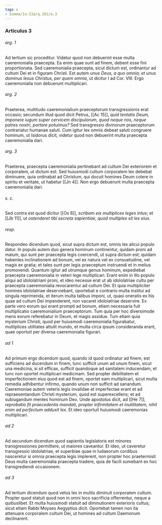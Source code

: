 ```yaml
---
tags : 
- Summa/Ia-IIæ/q.101/a.3
---
```


### Articulus 3

###### arg. 1
Ad tertium sic proceditur. Videtur quod non debuerint esse multa caeremonialia praecepta. Ea enim quae sunt ad finem, debent esse fini proportionata. Sed caeremonialia praecepta, sicut dictum est, ordinantur ad cultum Dei et in figuram Christi. Est autem *unus Deus, a quo omnia; et unus dominus Iesus Christus, per quem omnia*, ut dicitur I ad Cor. VIII. Ergo caeremonialia non debuerunt multiplicari.

###### arg. 2
Praeterea, multitudo caeremonialium praeceptorum transgressionis erat occasio; secundum illud quod dicit Petrus, [[Ac 15]], *quid tentatis Deum, imponere iugum super cervicem discipulorum, quod neque nos, neque patres nostri, portare potuimus?* Sed transgressio divinorum praeceptorum contrariatur humanae saluti. Cum igitur lex omnis debeat saluti congruere hominum, ut Isidorus dicit, videtur quod non debuerint multa praecepta caeremonialia dari.

###### arg. 3
Praeterea, praecepta caeremonialia pertinebant ad cultum Dei exteriorem et corporalem, ut dictum est. Sed huiusmodi cultum corporalem lex debebat diminuere, quia ordinabat ad Christum, qui docuit homines Deum colere in spiritu et veritate, ut habetur [[Jn 4]]. Non ergo debuerunt multa praecepta caeremonialia dari.

###### s. c.
Sed contra est quod dicitur [[Os 8]], *scribam eis multiplices leges intus*; et [[Jb 11]], ut *ostenderet tibi secreta sapientiae, quod multiplex sit lex eius*.

###### resp.
Respondeo dicendum quod, sicut supra dictum est, omnis lex alicui populo datur. In populo autem duo genera hominum continentur, quidam proni ad malum, qui sunt per praecepta legis coercendi, ut supra dictum est; quidam habentes inclinationem ad bonum, vel ex natura vel ex consuetudine, vel magis ex gratia; et tales sunt per legis praeceptum instruendi et in melius promovendi. Quantum igitur ad utrumque genus hominum, expediebat praecepta caeremonialia in veteri lege multiplicari. Erant enim in illo populo aliqui ad idololatriam proni, et ideo necesse erat ut ab idololatriae cultu per praecepta caeremonialia revocarentur ad cultum Dei. Et quia multipliciter homines idololatriae deserviebant, oportebat e contrario multa institui ad singula reprimenda, et iterum multa talibus imponi, ut, quasi oneratis ex his quae ad cultum Dei impenderent, non vacaret idololatriae deservire. Ex parte vero eorum qui erant prompti ad bonum, etiam necessaria fuit multiplicatio caeremonialium praeceptorum. Tum quia per hoc diversimode mens eorum referebatur in Deum, et magis assidue. Tum etiam quia mysterium Christi, quod per huiusmodi caeremonialia figurabatur, multiplices utilitates attulit mundo, et multa circa ipsum consideranda erant, quae oportuit per diversa caeremonialia figurari.

###### ad 1
Ad primum ergo dicendum quod, quando id quod ordinatur ad finem, est sufficiens ad ducendum in finem, tunc sufficit unum ad unum finem, sicut una medicina, si sit efficax, sufficit quandoque ad sanitatem inducendam, et tunc non oportet multiplicari medicinam. Sed propter debilitatem et imperfectionem eius quod est ad finem, oportet eam multiplicari, sicut multa remedia adhibentur infirmo, quando unum non sufficit ad sanandum. Caeremoniae autem veteris legis invalidae et imperfectae erant et ad repraesentandum Christi mysterium, quod est superexcellens; et ad subiugandum mentes hominum Deo. Unde apostolus dicit, ad [[He 7]], *reprobatio fit praecedentis mandati, propter infirmitatem et inutilitatem, nihil enim ad perfectum adduxit lex*. Et ideo oportuit huiusmodi caeremonias multiplicari.

###### ad 2
Ad secundum dicendum quod sapientis legislatoris est minores transgressiones permittere, ut maiores caveantur. Et ideo, ut caveretur transgressio idololatriae, et superbiae quae in Iudaeorum cordibus nasceretur si omnia praecepta legis implerent, non propter hoc praetermisit Deus multa caeremonialia praecepta tradere, quia de facili sumebant ex hoc transgrediendi occasionem.

###### ad 3
Ad tertium dicendum quod vetus lex in multis diminuit corporalem cultum. Propter quod statuit quod non in omni loco sacrificia offerrentur, neque a quibuslibet. Et multa huiusmodi statuit ad diminutionem exterioris cultus; sicut etiam Rabbi Moyses Aegyptius dicit. Oportebat tamen non ita attenuare corporalem cultum Dei, ut homines ad cultum Daemonum declinarent.

